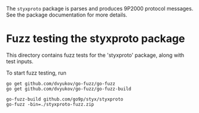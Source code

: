 The `styxproto` package is parses and produces 9P2000
protocol messages. See the package documentation for
more details.

# Fuzz testing the styxproto package

This directory contains fuzz tests for the 'styxproto' package,
along with test inputs.

To start fuzz testing, run

	go get github.com/dvyukov/go-fuzz/go-fuzz
	go get github.com/dvyukov/go-fuzz/go-fuzz-build

	go-fuzz-build github.com/go9p/styx/styxproto
	go-fuzz -bin=./styxproto-fuzz.zip

